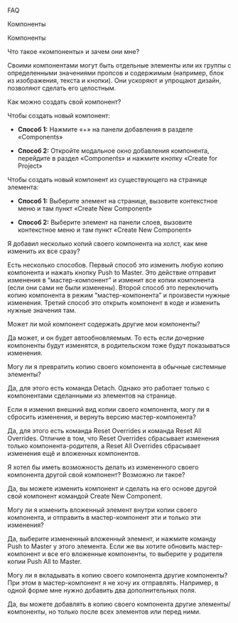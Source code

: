 FAQ

Компоненты

Компоненты

Что такое «компоненты» и зачем они мне?

Своими компонентами могут быть отдельные элементы или их группы с определенными значениями пропсов и содержимым (например, блок из изображения, текста и кнопки). Они ускоряют и упрощают дизайн, позволяют сделать его целостным.

Как можно создать свой компонент?

Чтобы создать новый компонент:

*   **Способ 1:** Нажмите «+» на панели добавления в разделе «Components»
    
*   **Способ 2:** Откройте модальное окно добавления компонента, перейдите в раздел «Components» и нажмите кнопку «Create for Project»
    

Чтобы создать новый компонент из существующего на странице элемента:

*   **Способ 1:** Выберите элемент на странице, вызовите контекстное меню и там пункт «Create New Component»
    
*   **Способ 2:** Выберите элемент на панели слоев, вызовите контекстное меню и там пункт «Create New Component»
    

Я добавил несколько копий своего компонента на холст, как мне изменить их все сразу?

Есть несколько способов. Первый способ это изменить любую копию компонента и нажать кнопку Push to Master. Это действие отправит изменения в “мастер-компонент” и изменит все копии компонента (если они сами не были изменены). Второй способ это переключить копию компонента в режим “мастер-компонента” и произвести нужные изменения. Третий способ это открыть компонент в коде и изменить нужные значения там. 

Может ли мой компонент содержать другие мои компоненты?

Да может, и он будет автообновляемым. То есть если дочерние компоненты будут изменятся, в родительском тоже будут показываться изменения.

Могу ли я превратить копию своего компонента в обычные системные элементы?

Да, для этого есть команда Detach. Однако это работает только с компонентами сделанными из элементов на странице.

Если я изменил внешний вид копии своего компонента, могу ли я сбросить изменения, и вернуть версию мастер-компонента?

Да, для этого есть команда Reset Overrides и команда Reset All Overrides. Отличие в том, что Reset Overrides сбрасывает изменения только компонента-родителя, а Reset All Overrides сбрасывает изменения ещё и вложенных компонентов.

Я хотел бы иметь возможность делать из измененного своего компонента другой свой компонент? Возможно ли такое?

Да, вы можете изменить компонент и сделать на его основе другой свой компонент командой Create New Component.

Могу ли я изменить вложенный элемент внутри копии своего компонента, и отправить в мастер-компонент эти и только эти изменения?

Да, выберите измененный вложенный элемент, и нажмите команду Push to Master у этого элемента. Если же вы хотите обновить мастер-компонент и все его вложенные компоненты, то выберите у родителя копии Push All to Master.

Могу ли я вкладывать в копию своего компонента другие компоненты? При этом в мастер-компонент я не хочу их отправлять. Например, в одной форме мне нужно добавить два дополнительных поля. 

Да, вы можете добавлять в копию своего компонента другие элементы/компоненты, но только после всех элементов или перед ними.